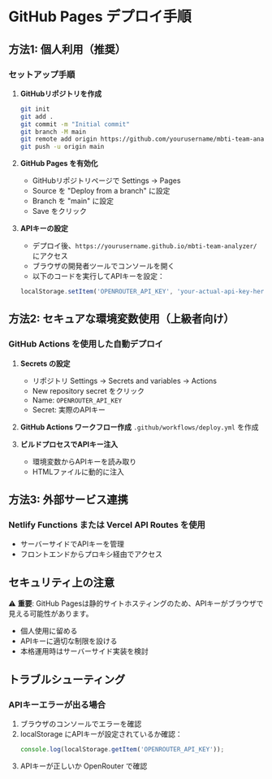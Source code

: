 # GitHub Pages デプロイ手順

## 方法1: 個人利用（推奨）

### セットアップ手順

1. **GitHubリポジトリを作成**
   ```bash
   git init
   git add .
   git commit -m "Initial commit"
   git branch -M main
   git remote add origin https://github.com/yourusername/mbti-team-analyzer.git
   git push -u origin main
   ```

2. **GitHub Pages を有効化**
   - GitHubリポジトリページで Settings → Pages
   - Source を "Deploy from a branch" に設定
   - Branch を "main" に設定
   - Save をクリック

3. **APIキーの設定**
   - デプロイ後、`https://yourusername.github.io/mbti-team-analyzer/` にアクセス
   - ブラウザの開発者ツールでコンソールを開く
   - 以下のコードを実行してAPIキーを設定：
   ```javascript
   localStorage.setItem('OPENROUTER_API_KEY', 'your-actual-api-key-here');
   ```

## 方法2: セキュアな環境変数使用（上級者向け）

### GitHub Actions を使用した自動デプロイ

1. **Secrets の設定**
   - リポジトリ Settings → Secrets and variables → Actions
   - New repository secret をクリック
   - Name: `OPENROUTER_API_KEY`
   - Secret: 実際のAPIキー

2. **GitHub Actions ワークフロー作成**
   `.github/workflows/deploy.yml` を作成

3. **ビルドプロセスでAPIキー注入**
   - 環境変数からAPIキーを読み取り
   - HTMLファイルに動的に注入

## 方法3: 外部サービス連携

### Netlify Functions または Vercel API Routes を使用
- サーバーサイドでAPIキーを管理
- フロントエンドからプロキシ経由でアクセス

## セキュリティ上の注意

⚠️ **重要**: GitHub Pagesは静的サイトホスティングのため、APIキーがブラウザで見える可能性があります。

- 個人使用に留める
- APIキーに適切な制限を設ける
- 本格運用時はサーバーサイド実装を検討

## トラブルシューティング

### APIキーエラーが出る場合
1. ブラウザのコンソールでエラーを確認
2. localStorage にAPIキーが設定されているか確認：
   ```javascript
   console.log(localStorage.getItem('OPENROUTER_API_KEY'));
   ```
3. APIキーが正しいか OpenRouter で確認